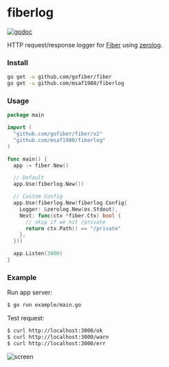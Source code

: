# fiberlog

[![godoc](http://img.shields.io/badge/godoc-reference-blue.svg?style=flat)](https://pkg.go.dev/github.com/msaf1980/fiberlog)

HTTP request/response logger for [Fiber](https://github.com/gofiber/fiber) using [zerolog](https://github.com/rs/zerolog).

### Install

```sh
go get -u github.com/gofiber/fiber
go get -u github.com/msaf1980/fiberlog
```

### Usage

```go
package main

import (
  "github.com/gofiber/fiber/v2"
  "github.com/msaf1980/fiberlog"
)

func main() {
  app := fiber.New()

  // Default
  app.Use(fiberlog.New())

  // Custom Config
  app.Use(fiberlog.New(fiberlog.Config{
    Logger: &zerolog.New(os.Stdout),
    Next: func(ctx *fiber.Ctx) bool {
      // skip if we hit /private
      return ctx.Path() == "/private"
    },
  }))

  app.Listen(3000)
}
```

### Example

Run app server:

```sh
$ go run example/main.go
```

Test request:

```sh
$ curl http://localhost:3000/ok
$ curl http://localhost:3000/warn
$ curl http://localhost:3000/err
```

![screen](./example/screen.png)
